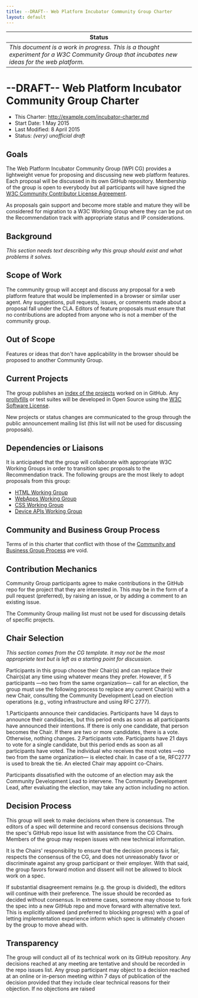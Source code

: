 ```yaml
---
title: --DRAFT-- Web Platform Incubator Community Group Charter
layout: default
---
```


| Status |
|--------|
|_This document is a work in progress. This is a thought experiment for a W3C Community Group that incubates new ideas for the web platform._|


# --DRAFT-- Web Platform Incubator Community Group Charter
 * This Charter: http://example.com/incubator-charter.md
 * Start Date: 1 May 2015
 * Last Modified: 8 April 2015
 * Status: _(very) unofficial draft_

## Goals
The Web Platform Incubator Community Group (WPI CG) provides a lightweight venue for proposing and discussing new web platform features. Each proposal will be discussed in its own GitHub repository. Membership of the group is open to everybody but all participants will have signed the [W3C Community Contributor License Agreement](https://www.w3.org/community/about/agreements/cla/).

As proposals gain support and become more stable and mature they will be considered for migration to a W3C Working Group where they can be put on the Recommendation track with appropriate status and IP considerations.

## Background

_This section needs text describing why this group should exist and what problems it solves._

## Scope of Work

The community group will accept and discuss any proposal for a web platform feature that would be implemented in a browser or similar user agent. Any suggestions, pull requests, issues, or comments made about a proposal fall under the CLA. Editors of feature proposals must ensure that no contributions are adopted from anyone who is not a member of the community group.

## Out of Scope

Features or ideas that don't have applicability in the browser should be proposed to another Community Group.

## Current Projects

The group publishes an [index of the projects](https://example.com/indexpage) worked on in GitHub. Any [prollyfills](https://www.safaribooksonline.com/library/view/building-polyfills/9781449370725/ch07.html) or test suites will be developed in Open Source using the [W3C Software License](http://www.w3.org/Consortium/Legal/2002/copyright-software-20021231).

New projects or status changes are communicated to the group through the public announcement mailing list (this list will not be used for discussing proposals).

## Dependencies or Liaisons

It is anticipated that the group will collaborate with appropriate W3C Working Groups in order to transition spec proposals to the Recommendation track. The following groups are the most likely to adopt proposals from this group:

  * [HTML Working Group](http://www.w3.org/html/wg/)
  * [WebApps Working Group](http://www.w3.org/2008/webapps/)
  * [CSS Working Group](http://www.w3.org/Style/CSS/)
  * [Device APIs Working Group](http://www.w3.org/2009/dap/)

## Community and Business Group Process

Terms of in this charter that conflict with those of the [Community and Business Group Process](https://www.w3.org/community/about/agreements/) are void. 

## Contribution Mechanics

Community Group participants agree to make contributions in the GitHub repo for the project that they are interested in. This may be in the form of a pull request (preferred), by raising an issue, or by adding a comment to an existing issue.

The Community Group mailing list must not be used for discussing details of specific projects.

## Chair Selection

_This section comes from the CG template. It may not be the most appropriate text but is left as a starting point for discussion._

Participants in this group choose their Chair(s) and can replace their Chair(s)at any time using whatever means they prefer. However, if 5 participants —no two from the same organization— call for an election, the group must use the following process to replace any current Chair(s) with a new Chair, consulting the Community Development Lead on election operations (e.g., voting infrastructure and using RFC 2777).

1.Participants announce their candidacies. Participants have 14 days to announce their candidacies, but this period ends as soon as all participants have announced their intentions. If there is only one candidate, that person becomes the Chair. If there are two or more candidates, there is a vote. Otherwise, nothing changes.
2.Participants vote. Participants have 21 days to vote for a single candidate, but this period ends as soon as all participants have voted. The individual who receives the most votes —no two from the same organization— is elected chair. In case of a tie, RFC2777 is used to break the tie. An elected Chair may appoint co-Chairs. 

Participants dissatisfied with the outcome of an election may ask the Community Development Lead to intervene. The Community Development Lead, after evaluating the election, may take any action including no action. 

## Decision Process

This group will seek to make decisions when there is consensus. The editors of a spec will determine and record consensus decisions through the spec's GitHub repo issue list with assistance from the CG Chairs. Members of the group may reopen issues with new technical information.

It is the Chairs' responsibility to ensure that the decision process is fair, respects the consensus of the CG, and does not unreasonably favor or discriminate against any group participant or their employer. With that said, the group favors forward motion and dissent will not be allowed to block work on a spec.

If substantial disagreement remains (e.g. the group is divided), the editors will continue with their preference. The issue should be recorded as decided without consensus. In extreme cases, someone may choose to fork the spec into a new GitHub repo and move forward with alternative text. This is explicitly allowed (and preferred to blocking progress) with a goal of letting implementation experience inform which spec is ultimately chosen by the group to move ahead with.

## Transparency

The group will conduct all of its technical work on its GitHub repository. Any decisions reached at any meeting are tentative and should be recorded in the repo issues list. Any group participant may object to a decision reached at an online or in-person meeting within 7 days of publication of the decision provided that they include clear technical reasons for their objection. If no objections are raised

